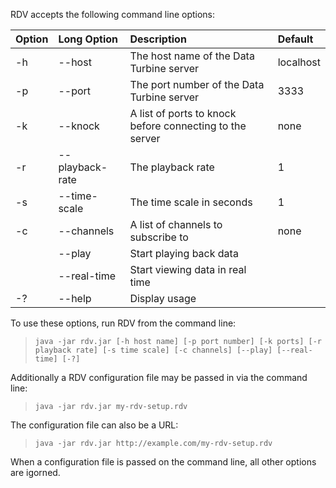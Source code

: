 RDV accepts the following command line options:

| **Option** | **Long Option**   | **Description** | **Default** |
|:-----------|:------------------|:----------------|:------------|
| -h         | --host            | The host name of the Data Turbine server | localhost   |
| -p         | --port            | The port number of the Data Turbine server | 3333        |
| -k         | --knock           | A list of ports to knock before connecting to the server | none        |
| -r         | --playback-rate   | The playback rate | 1           |
| -s         | --time-scale      | The time scale in seconds | 1           |
| -c         | --channels        | A list of channels to subscribe to | none        |
|            | --play            | Start playing back data |             |
|            | --real-time       | Start viewing data in real time |             |
| -?         | --help            | Display usage   |             |

To use these options, run RDV from the command line:

> `java -jar rdv.jar [-h host name] [-p port number] [-k ports] [-r playback rate] [-s time scale] [-c channels] [--play] [--real-time] [-?]`

Additionally a RDV configuration file may be passed in via the command line:

> `java -jar rdv.jar my-rdv-setup.rdv`

The configuration file can also be a URL:

> `java -jar rdv.jar http://example.com/my-rdv-setup.rdv`

When a configuration file is passed on the command line, all other options are igorned.
